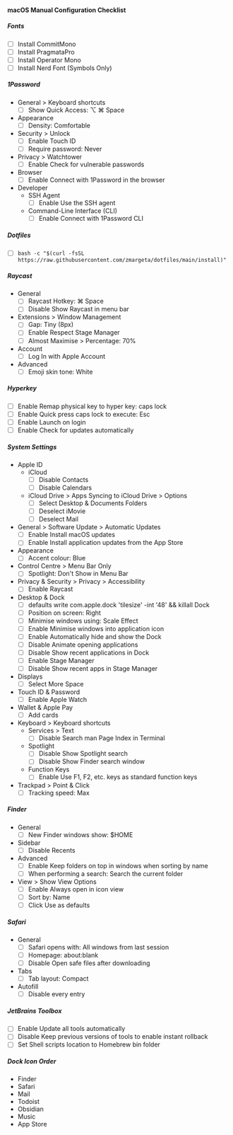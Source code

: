 #### macOS Manual Configuration Checklist

##### Fonts

- [ ] Install CommitMono
- [ ] Install PragmataPro
- [ ] Install Operator Mono
- [ ] Install Nerd Font (Symbols Only)

##### 1Password

- General > Keyboard shortcuts
    - [ ] Show Quick Access: ⌥ ⌘ Space
- Appearance
  - [ ] Density: Comfortable
- Security > Unlock
  - [ ] Enable Touch ID
  - [ ] Require password: Never
- Privacy > Watchtower
  - [ ] Enable Check for vulnerable passwords
- Browser
  - [ ] Enable Connect with 1Password in the browser
- Developer
  - SSH Agent
    - [ ] Enable Use the SSH agent
  - Command-Line Interface (CLI)
    - [ ] Enable Connect with 1Password CLI

##### Dotfiles

- [ ] `bash -c "$(curl -fsSL https://raw.githubusercontent.com/zmargeta/dotfiles/main/install)"`

##### Raycast

- General
  - [ ] Raycast Hotkey: ⌘ Space
  - [ ] Disable Show Raycast in menu bar
- Extensions > Window Management
    - [ ] Gap: Tiny (8px)
    - [ ] Enable Respect Stage Manager
    - [ ] Almost Maximise > Percentage: 70%
- Account
  - [ ] Log In with Apple Account
- Advanced
  - [ ] Emoji skin tone: White

##### Hyperkey

- [ ] Enable Remap physical key to hyper key: caps lock
- [ ] Enable Quick press caps lock to execute: Esc
- [ ] Enable Launch on login
- [ ] Enable Check for updates automatically

##### System Settings

- Apple ID
  - iCloud
    - [ ] Disable Contacts
    - [ ] Disable Calendars
  - iCloud Drive > Apps Syncing to iCloud Drive > Options
    - [ ] Select Desktop & Documents Folders
    - [ ] Deselect iMovie
    - [ ] Deselect Mail
- General > Software Update > Automatic Updates
  - [ ] Enable Install macOS updates
  - [ ] Enable Install application updates from the App Store
- Appearance
  - [ ] Accent colour: Blue
- Control Centre > Menu Bar Only
  - [ ] Spotlight: Don't Show in Menu Bar
- Privacy & Security > Privacy > Accessibility
    - [ ] Enable Raycast
- Desktop & Dock
  - [ ] defaults write com.apple.dock 'tilesize' -int '48' && killall Dock
  - [ ] Position on screen: Right
  - [ ] Minimise windows using: Scale Effect
  - [ ] Enable Minimise windows into application icon
  - [ ] Enable Automatically hide and show the Dock
  - [ ] Disable Animate opening applications
  - [ ] Disable Show recent applications in Dock
  - [ ] Enable Stage Manager
  - [ ] Disable Show recent apps in Stage Manager
- Displays
  - [ ] Select More Space
- Touch ID & Password
  - [ ] Enable Apple Watch
- Wallet & Apple Pay
  - [ ] Add cards
- Keyboard > Keyboard shortcuts
  - Services > Text
    - [ ] Disable Search man Page Index in Terminal
  - Spotlight
    - [ ] Disable Show Spotlight search
    - [ ] Disable Show Finder search window
  - Function Keys
    -  [ ] Enable Use F1, F2, etc. keys as standard function keys
- Trackpad > Point & Click
  - [ ] Tracking speed: Max 

##### Finder

- General
  - [ ] New Finder windows show: $HOME
- Sidebar
  - [ ] Disable Recents
- Advanced
  - [ ] Enable Keep folders on top in windows when sorting by name
  - [ ] When performing a search: Search the current folder
- View > Show View Options
  - [ ] Enable Always open in icon view
  - [ ] Sort by: Name
  - [ ] Click Use as defaults

##### Safari

- General
  - [ ] Safari opens with: All windows from last session
  - [ ] Homepage: about:blank
  - [ ] Disable Open safe files after downloading
- Tabs
  - [ ] Tab layout: Compact
- Autofill
  - [ ] Disable every entry

##### JetBrains Toolbox

- [ ] Enable Update all tools automatically
- [ ] Disable Keep previous versions of tools to enable instant rollback
- [ ] Set Shell scripts location to Homebrew bin folder

##### Dock Icon Order

- Finder
- Safari
- Mail
- Todoist
- Obsidian
- Music
- App Store

